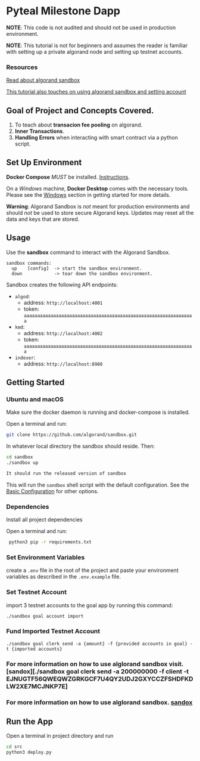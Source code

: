 # Pyteal Milestone Dapp

**NOTE**: This code is not audited and should not be used in production environment.

**NOTE**: This tutorial is not for beginners and assumes the reader is familiar with setting up a private algorand node and setting up testnet accounts.

### Resources
[Read about algorand sandbox](https://developer.algorand.org/tutorials/exploring-the-algorand-sandbox/)

[This tutorial also touches on using algorand sandbox and setting account](https://dappradar.com/blog/introduction-to-algorand-pyteal-smart-signature-development)

## Goal of Project and Concepts Covered.

1. To teach about **transacion fee pooling** on algorand.
2. **Inner Transactions**.
3. **Handling Errors** when interacting with smart contract via a python script.

## Set Up Environment

**Docker Compose** _MUST_ be installed. [Instructions](https://docs.docker.com/compose/install/).

On a _Windows_ machine, **Docker Desktop** comes with the necessary tools. Please see the [Windows](#windows) section in getting started for more details.

**Warning**: Algorand Sandbox is _not_ meant for production environments and should _not_ be used to store secure Algorand keys. Updates may reset all the data and keys that are stored.

## Usage

Use the **sandbox** command to interact with the Algorand Sandbox.

```plain
sandbox commands:
  up    [config]  -> start the sandbox environment.
  down            -> tear down the sandbox environment.
```

Sandbox creates the following API endpoints:

- `algod`:
  - address: `http://localhost:4001`
  - token: `aaaaaaaaaaaaaaaaaaaaaaaaaaaaaaaaaaaaaaaaaaaaaaaaaaaaaaaaaaaaaaaa`
- `kmd`:
  - address: `http://localhost:4002`
  - token: `aaaaaaaaaaaaaaaaaaaaaaaaaaaaaaaaaaaaaaaaaaaaaaaaaaaaaaaaaaaaaaaa`
- `indexer`:
  - address: `http://localhost:8980`

## Getting Started

### Ubuntu and macOS

Make sure the docker daemon is running and docker-compose is installed.

Open a terminal and run:

```bash
git clone https://github.com/algorand/sandbox.git
```

In whatever local directory the sandbox should reside. Then:

```bash
cd sandbox
./sandbox up

It should run the released version of sandbox
```


This will run the `sandbox` shell script with the default configuration. See the [Basic Configuration](#basic-configuration) for other options.

### Dependencies

Install all project dependencies

Open a terminal and run:

```bash
 python3 pip -r requirements.txt
```

### Set Environment Variables

create a ```.env``` file in the root of the project and paste your environment variables as described in the ```.env.example``` file.

### Set Testnet Account

import 3 testnet accounts to the goal app by running this command:
```bash
./sandbox goal account import
```

### Fund Imported Testnet Account

```
./sandbox goal clerk send -a {amount} -f {provided accounts in goal} -t {imported accounts}
```

### For more information on how to use alglorand sandbox visit. [sandox][./sandbox goal clerk send -a 200000000 -f client -t EJNUGTF56QWEQWZGRKGCF7U4QY2UDJ2GXYCCZFSHDFKDLW2XE7MCJNKP7E]
### For more information on how to use alglorand sandbox. [sandox]()

## Run the App
 Open a terminal in project directory and run

 ```bash
 cd src
 python3 deploy.py
 ```
